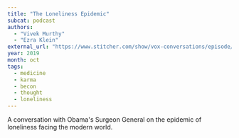 ```yaml
---
title: "The Loneliness Epidemic"
subcat: podcast
authors:
  - "Vivek Murthy"
  - "Ezra Klein"
external_url: "https://www.stitcher.com/show/vox-conversations/episode/the-loneliness-epidemic-64496902"
year: 2019
month: oct
tags:
  - medicine
  - karma
  - becon
  - thought
  - loneliness
---
```


A conversation with Obama's Surgeon General on the epidemic of loneliness facing the modern world.

